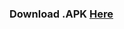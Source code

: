 ### Download .APK <a href="https://github.com/anhquoc2010/BKT3/raw/master/app/release/app-release.apk">Here</a>

